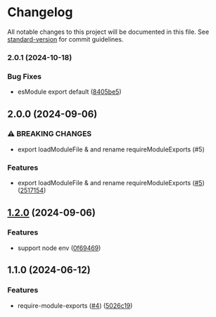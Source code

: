 # Changelog

All notable changes to this project will be documented in this file. See [standard-version](https://github.com/conventional-changelog/standard-version) for commit guidelines.

### 2.0.1 (2024-10-18)


### Bug Fixes

* esModule export default ([8405be5](https://github.com/noyobo/require-module-exports/commit/8405be58e4f53f3cfc35a31db131ec4c500e953b))

## 2.0.0 (2024-09-06)


### ⚠ BREAKING CHANGES

* export loadModuleFile & and rename requireModuleExports (#5)

### Features

* export loadModuleFile & and rename requireModuleExports ([#5](https://github.com/noyobo/require-module-exports/issues/5)) ([2517154](https://github.com/noyobo/require-module-exports/commit/25171541ab3c429a54083504635091f6c91287fc))

## [1.2.0](https://github.com/noyobo/require-module-exports/compare/v1.1.0...v1.2.0) (2024-09-06)


### Features

* support node env ([0f69469](https://github.com/noyobo/require-module-exports/commit/0f69469b2d1a7a435861e76f3dc742244f12f69c))

## 1.1.0 (2024-06-12)


### Features

* require-module-exports ([#4](https://github.com/noyobo/require-module-exports/issues/4)) ([5026c19](https://github.com/noyobo/require-module-exports/commit/5026c196aa043ec3c3f3dccdff8ce6a4a9dea29e))
